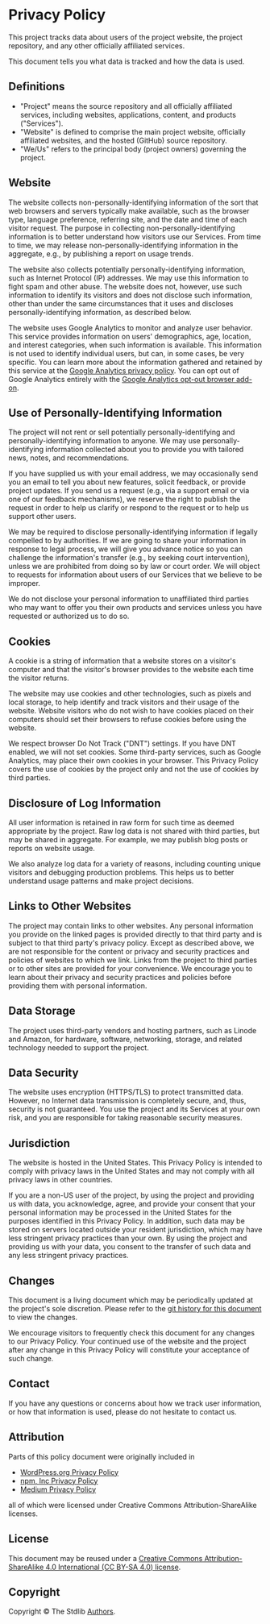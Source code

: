 # Privacy Policy

This project tracks data about users of the project website, the project repository, and any other officially affiliated services.

This document tells you what data is tracked and how the data is used.

## Definitions

-   "Project" means the source repository and all officially affiliated services, including websites, applications, content, and products ("Services").
-   "Website" is defined to comprise the main project website, officially affiliated websites, and the hosted (GitHub) source repository.
-   "We/Us" refers to the principal body (project owners) governing the project.

## Website

The website collects non-personally-identifying information of the sort that web browsers and servers typically make available, such as the browser type, language preference, referring site, and the date and time of each visitor request. The purpose in collecting non-personally-identifying information is to better understand how visitors use our Services. From time to time, we may release non-personally-identifying information in the aggregate, e.g., by publishing a report on usage trends.

The website also collects potentially personally-identifying information, such as Internet Protocol (IP) addresses. We may use this information to fight spam and other abuse. The website does not, however, use such information to identify its visitors and does not disclose such information, other than under the same circumstances that it uses and discloses personally-identifying information, as described below.

The website uses Google Analytics to monitor and analyze user behavior. This service provides information on users' demographics, age, location, and interest categories, when such information is available. This information is not used to identify individual users, but can, in some cases, be very specific. You can learn more about the information gathered and retained by this service at the [Google Analytics privacy policy][google-analytics-privacy-policy]. You can opt out of Google Analytics entirely with the [Google Analytics opt-out browser add-on][google-analytics-opt-out-browser-add-on].

## Use of Personally-Identifying Information

The project will not rent or sell potentially personally-identifying and personally-identifying information to anyone. We may use personally-identifying information collected about you to provide you with tailored news, notes, and recommendations.

If you have supplied us with your email address, we may occasionally send you an email to tell you about new features, solicit feedback, or provide project updates. If you send us a request (e.g., via a support email or via one of our feedback mechanisms), we reserve the right to publish the request in order to help us clarify or respond to the request or to help us support other users.

We may be required to disclose personally-identifying information if legally compelled to by authorities. If we are going to share your information in response to legal process, we will give you advance notice so you can challenge the information's transfer (e.g., by seeking court intervention), unless we are prohibited from doing so by law or court order. We will object to requests for information about users of our Services that we believe to be improper.

We do not disclose your personal information to unaffiliated third parties who may want to offer you their own products and services unless you have requested or authorized us to do so.

## Cookies

A cookie is a string of information that a website stores on a visitor's computer and that the visitor's browser provides to the website each time the visitor returns.

The website may use cookies and other technologies, such as pixels and local storage, to help identify and track visitors and their usage of the website. Website visitors who do not wish to have cookies placed on their computers should set their browsers to refuse cookies before using the website.

We respect browser Do Not Track ("DNT") settings. If you have DNT enabled, we will not set cookies. Some third-party services, such as Google Analytics, may place their own cookies in your browser. This Privacy Policy covers the use of cookies by the project only and not the use of cookies by third parties.

## Disclosure of Log Information

All user information is retained in raw form for such time as deemed appropriate by the project. Raw log data is not shared with third parties, but may be shared in aggregate. For example, we may publish blog posts or reports on website usage.

We also analyze log data for a variety of reasons, including counting unique visitors and debugging production problems. This helps us to better understand usage patterns and make project decisions.

## Links to Other Websites

The project may contain links to other websites. Any personal information you provide on the linked pages is provided directly to that third party and is subject to that third party's privacy policy. Except as described above, we are not responsible for the content or privacy and security practices and policies of websites to which we link. Links from the project to third parties or to other sites are provided for your convenience. We encourage you to learn about their privacy and security practices and policies before providing them with personal information.

## Data Storage

The project uses third-party vendors and hosting partners, such as Linode and Amazon, for hardware, software, networking, storage, and related technology needed to support the project.

## Data Security

The website uses encryption (HTTPS/TLS) to protect transmitted data. However, no Internet data transmission is completely secure, and, thus, security is not guaranteed. You use the project and its Services at your own risk, and you are responsible for taking reasonable security measures.

## Jurisdiction

The website is hosted in the United States. This Privacy Policy is intended to comply with privacy laws in the United States and may not comply with all privacy laws in other countries.

If you are a non-US user of the project, by using the project and providing us with data, you acknowledge, agree, and provide your consent that your personal information may be processed in the United States for the purposes identified in this Privacy Policy. In addition, such data may be stored on servers located outside your resident jurisdiction, which may have less stringent privacy practices than your own. By using the project and providing us with your data, you consent to the transfer of such data and any less stringent privacy practices.

## Changes

This document is a living document which may be periodically updated at the project's sole discretion. Please refer to the [git history for this document][stdlib-git-commit-log-privacy-policy] to view the changes.

We encourage visitors to frequently check this document for any changes to our Privacy Policy. Your continued use of the website and the project after any change in this Privacy Policy will constitute your acceptance of such change.

## Contact

If you have any questions or concerns about how we track user information, or how that information is used, please do not hesitate to contact us.

## Attribution

Parts of this policy document were originally included in

-   [WordPress.org Privacy Policy][wordpress-privacy-policy]
-   [npm, Inc Privacy Policy][npm-privacy-policy]
-   [Medium Privacy Policy][medium-privacy-policy]

all of which were licensed under Creative Commons Attribution-ShareAlike licenses.

## License

This document may be reused under a [Creative Commons Attribution-ShareAlike 4.0 International (CC BY-SA 4.0) license][cc-by-sa-4.0].

## Copyright

Copyright © The Stdlib [Authors][stdlib-authors].

<section class="links">

[google-analytics-privacy-policy]: https://support.google.com/analytics/answer/2700409?hl=en&utm_id=ad

[google-analytics-opt-out-browser-add-on]: https://support.google.com/analytics/answer/181881?hl=en&ref_topic=2919631

[stdlib-git-commit-log-privacy-policy]: https://github.com/stdlib-js/stdlib/commits/develop/PRIVACY

[wordpress-privacy-policy]: https://wordpress.org/about/privacy/

[npm-privacy-policy]: https://www.npmjs.com/policies/privacy

[medium-privacy-policy]: https://github.com/Medium/medium-policy/blob/3c76f50e5e6a529c8352c85c9ed596ef95f863b7/privacy-policy.md

[stdlib-authors]: https://github.com/stdlib-js/stdlib/graphs/contributors

[cc-by-sa-4.0]: https://creativecommons.org/licenses/by-sa/4.0/

</section>

<!-- /.links -->
